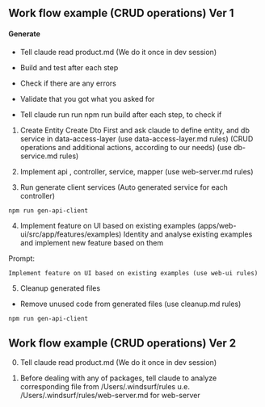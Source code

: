 ## Work flow example (CRUD operations) Ver 1

#### Generate

- Tell claude read product.md (We do it once in dev session)
- Build and test after each step
- Check if there are any errors
- Validate that you got what you asked for

- Tell claude run run npm run build after each step, to check if

1. Create Entity
   Create Dto First and ask claude to define entity, and db service in data-access-layer (use data-access-layer.md rules)
   (CRUD operations and additional actions, according to our needs) (use db-service.md rules)

2. Implement api , controller, service, mapper (use web-server.md rules)

3. Run generate client services (Auto generated service for each controller)

```
npm run gen-api-client
```

4. Implement feature on UI based on existing examples (apps/web-ui/src/app/features/examples)
   Identity and analyse existing examples and implement new feature based on them

Prompt:

```
Implement feature on UI based on existing examples (use web-ui rules)
```

5. Cleanup generated files

- Remove unused code from generated files (use cleanup.md rules)

```
npm run gen-api-client
```

## Work flow example (CRUD operations) Ver 2

0. Tell claude read product.md (We do it once in dev session)

1. Before dealing with any of packages, tell claude to analyze corresponding file from /Users/.windsurf/rules u.e. /Users/.windsurf/rules/web-server.md for web-server
